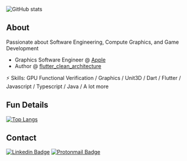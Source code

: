 ![GitHub stats](https://github-readme-stats.vercel.app/api?username=ShadyBoukhary&show_icons=true&count_private=true&theme=radical)

## About

Passionate about Software Engineering, Compute Graphics, and Game Development




- Graphics Software Engineer @ [Apple](https://www.apple.com/)
- Author @ [flutter_clean_architecture](https://pub.dev/packages/flutter_clean_architecture)

⚡ Skills: GPU Functional Verification / Graphics / Unit3D / Dart / Flutter / Javascript / Typescript / Java / A lot more

## Fun Details
[![Top Langs](https://github-readme-stats.vercel.app/api/top-langs/?username=ShadyBoukhary&layout=compact&show_icons=true&count_private=true&theme=radical)](https://github.com/anuraghazra/github-readme-stats)

## Contact

[![Linkedin Badge](https://img.shields.io/badge/-shadyboukhary-blue?style=flat-square&logo=Linkedin&logoColor=white&link=https://www.linkedin.com/in/shady-boukhary-40173b123/)](https://www.linkedin.com/in/shady-boukhary-40173b123/) [![Protonmail Badge](https://img.shields.io/badge/-ShadyBoukhary-black?style=flat-square&logo=ProtonMail&logoColor=white)](mailto:sb199898.sb@gmail.com)

